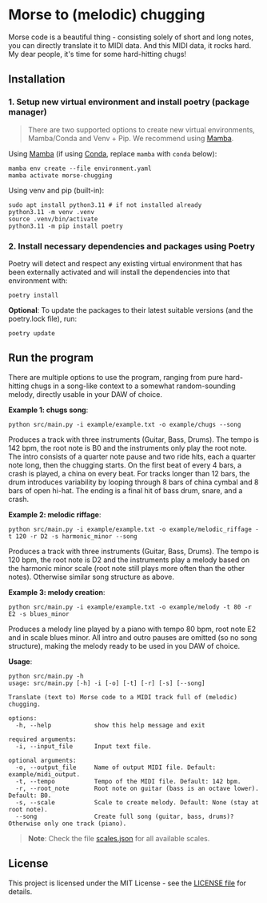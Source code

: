 # Morse to (melodic) chugging

Morse code is a beautiful thing - consisting solely of short and long notes, you can directly translate it to MIDI data.
And this MIDI data, it rocks hard.
My dear people, it's time for some hard-hitting chugs!

## Installation

### 1. Setup new virtual environment and install poetry (package manager)

> There are two supported options to create new virtual environments, Mamba/Conda and Venv + Pip.
> We recommend using [Mamba](https://mamba.readthedocs.io/en/latest/index.html).

Using [Mamba](https://mamba.readthedocs.io/en/latest/index.html) (if using [Conda](https://docs.conda.io/en/latest/), replace `mamba` with `conda` below):

```shell
mamba env create --file environment.yaml
mamba activate morse-chugging
```

Using venv and pip (built-in):

```shell
sudo apt install python3.11 # if not installed already
python3.11 -m venv .venv
source .venv/bin/activate
python3.11 -m pip install poetry
```

### 2. Install necessary dependencies and packages using Poetry

Poetry will detect and respect any existing virtual environment that has been externally activated and will install the dependencies into that environment with:

```shell
poetry install
```

**Optional**: To update the packages to their latest suitable versions (and the poetry.lock file), run:

```shell
poetry update
```

## Run the program

There are multiple options to use the program, ranging from pure hard-hitting chugs in a song-like context to a somewhat random-sounding melody, directly usable in your DAW of choice.

**Example 1: chugs song**:

```shell
python src/main.py -i example/example.txt -o example/chugs --song
```

Produces a track with three instruments (Guitar, Bass, Drums). The tempo is 142 bpm, the root note is B0 and the instruments only play the root note. The intro consists of a quarter note pause and two ride hits, each a quarter note long, then the chugging starts. On the first beat of every 4 bars, a crash is played, a china on every beat. For tracks longer than 12 bars, the drum introduces variability by looping through 8 bars of china cymbal and 8 bars of open hi-hat. The ending is a final hit of bass drum, snare, and a crash.


**Example 2: melodic riffage**:

```shell
python src/main.py -i example/example.txt -o example/melodic_riffage -t 120 -r D2 -s harmonic_minor --song
```

Produces a track with three instruments (Guitar, Bass, Drums). The tempo is 120 bpm, the root note is D2 and the instruments play a melody based on the harmonic minor scale (root note still plays more often than the other notes). Otherwise similar song structure as above.

**Example 3: melody creation**:

```shell
python src/main.py -i example/example.txt -o example/melody -t 80 -r E2 -s blues_minor
```

Produces a melody line played by a piano with tempo 80 bpm, root note E2 and in scale blues minor. All intro and outro pauses are omitted (so no song structure), making the melody ready to be used in you DAW of choice.

**Usage**:

```shell
python src/main.py -h
usage: src/main.py [-h] -i [-o] [-t] [-r] [-s] [--song]

Translate (text to) Morse code to a MIDI track full of (melodic) chugging.

options:
  -h, --help            show this help message and exit

required arguments:
  -i, --input_file      Input text file.

optional arguments:
  -o, --output_file     Name of output MIDI file. Default: example/midi_output.
  -t, --tempo           Tempo of the MIDI file. Default: 142 bpm.
  -r, --root_note       Root note on guitar (bass is an octave lower). Default: B0.
  -s, --scale           Scale to create melody. Default: None (stay at root note).
  --song                Create full song (guitar, bass, drums)? Otherwise only one track (piano).
```

> **Note**: Check the file [scales.json](./assets/scales.json) for all available scales.

## License

This project is licensed under the MIT License - see the [LICENSE file](./LICENSE) for details.
